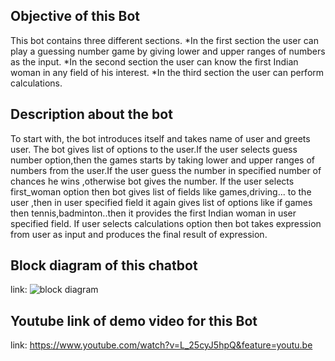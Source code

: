 ## Objective of this Bot
  This bot contains three different sections.
   *In the first section the user can play a guessing number game by giving lower and upper ranges of numbers as the input.
   *In the second section the user can know the first Indian woman in any field of his interest.
   *In the third section the user can perform calculations.
     
## Description about the bot
   To start with, the bot introduces itself and takes name of user and greets user. The bot gives list of options to the user.If the user selects guess number option,then the games starts by taking lower and upper ranges of numbers from the user.If the user guess the number in specified number of chances he wins ,otherwise bot gives the number. If the user selects first_woman option then bot gives list of fields like games,driving... to the user ,then in user specified field it again gives list of options like if games then tennis,badminton..then it provides the first Indian woman in user specified field. If user selects calculations option then bot takes expression from user as input and produces the final result of expression.
     
## Block diagram of this chatbot
  link: ![block diagram](https://user-images.githubusercontent.com/72650435/96369514-099d8d00-1178-11eb-942e-5a0454b038e7.JPG)
      
## Youtube link of demo video for this Bot
  link: https://www.youtube.com/watch?v=L_25cyJ5hpQ&feature=youtu.be
